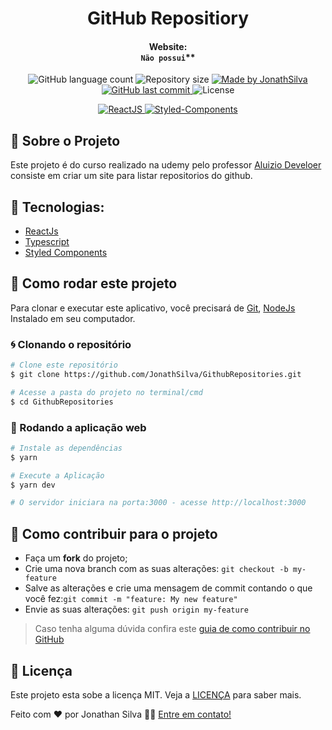 # <div align="center">GitHub Repositiory</div>

#### <div align="center"> Website: </br> ``Não possui``** </div>

<p align="center">

<img alt="GitHub language count" src="https://img.shields.io/github/languages/count/JonathSilva/GithubRepositories">

<img alt="Repository size" src="https://img.shields.io/github/repo-size/JonathSilva/GithubRepositories">

<a href="https://www.linkedin.com/in/jonathsilva/">
    <img alt="Made by JonathSilva" src="https://img.shields.io/badge/made%20by-JonathSilva-blue">
</a>

<a href="https://github.com/JonathSilva/GithubRepositories/commits/main">
    <img alt="GitHub last commit" src="https://img.shields.io/github/last-commit/JonathSilva/GithubRepositories?color=blue">
</a>

<img alt="License" src="https://img.shields.io/badge/license-MIT-brightgreen?color=blue">

</p>

<p align="center">

<a href="https://reactjs.org/">
  <img alt="ReactJS" src="https://img.shields.io/static/v1?color=blue&label=React&message=JS&?style=plastic&logo=React">
</a>
  <a href="https://styled-components.com/">
   <img alt="Styled-Components"  src="https://img.shields.io/badge/style-%F0%9F%92%85%20styled--components-orange.svg?colorB=daa357&colorA=db748e">
  </a>

</p>

<!-- ## 🎨 Layout

<div>
<img align="center" margin:"0px" "Jonath-Portifolio" src="https://i.imgur.com/vpqD6AQ.png">
<div> -->

## 🚀 Sobre o Projeto

Este projeto é do curso realizado na udemy pelo professor [Aluizio Develoer](https://github.com/aluiziodeveloper) consiste em criar um site para listar repositorios do github.

## 🔨 Tecnologias:

- [ReactJs][reactjs]
- [Typescript][typescript]
- [Styled Components][styled]

<!-- ## 📋 Implementações

- [✔️] Estruturar o site.
- [✔️] Responsividade.
- [✔️] Criar o componente de Hobbies.
- [❌] Modo claro -->

## 🚀 Como rodar este projeto

Para clonar e executar este aplicativo, você precisará de [Git](https://git-scm.com), [NodeJs][nodejs] Instalado em seu computador.

### 🌀 Clonando o repositório

```bash
# Clone este repositório
$ git clone https://github.com/JonathSilva/GithubRepositories.git

# Acesse a pasta do projeto no terminal/cmd
$ cd GithubRepositories

```

### 🧭 Rodando a aplicação web

```bash
# Instale as dependências
$ yarn

# Execute a Aplicação
$ yarn dev

# O servidor iniciara na porta:3000 - acesse http://localhost:3000
```

## 🤔 Como contribuir para o projeto

- Faça um **fork** do projeto;
- Crie uma nova branch com as suas alterações: `git checkout -b my-feature`
- Salve as alterações e crie uma mensagem de commit contando o que você fez:`git commit -m "feature: My new feature"`
- Envie as suas alterações: `git push origin my-feature`

> Caso tenha alguma dúvida confira este [guia de como contribuir no GitHub](https://github.com/firstcontributions/first-contributions)

## 📝 Licença

Este projeto esta sobe a licença MIT. Veja a [LICENÇA][license] para saber mais.

Feito com ❤️ por Jonathan Silva 👋🏽 [Entre em contato!](https://www.linkedin.com/in/jonathsilva)

[nodejs]: https://nodejs.org/
[express]: https://expressjs.com/
[uuidv4]: https://www.npmjs.com/package/uuidv4
[nodemon]: https://www.npmjs.com/package/nodemon
[rs]: https://rocketseat.com.br

[scss]:[https://sass-lang.com/]
[license]: https://opensource.org/licenses/MIT
[postgres]: https://www.postgresql.org/
[multer]: https://www.npmjs.com/package/multer
[reactjs]: https://reactjs.org/
[babel]: https://babeljs.io/
[webpack]: https://webpack.js.org/
[license]: https://opensource.org/licenses/MIT
[typescript]: https://www.typescriptlang.org/
[styled]: https://styled-components.com/
